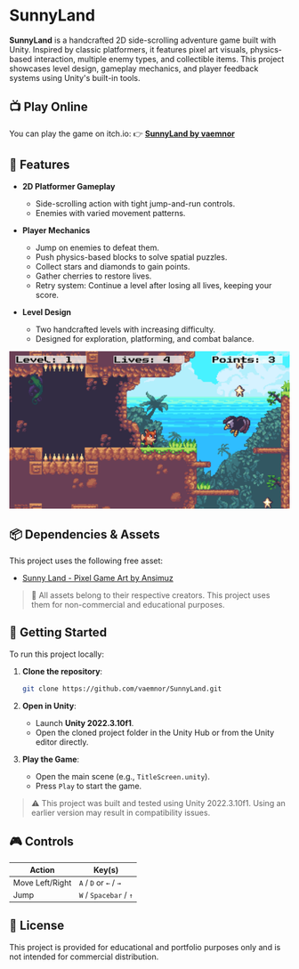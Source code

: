 # SunnyLand

**SunnyLand** is a handcrafted 2D side-scrolling adventure game built with Unity. Inspired by classic platformers, it features pixel art visuals, physics-based interaction, multiple enemy types, and collectible items. This project showcases level design, gameplay mechanics, and player feedback systems using Unity's built-in tools.

## 📺 Play Online

You can play the game on itch.io:
👉 [**SunnyLand by vaemnor**](https://vaemnor.itch.io/sunnyland)

## 🧩 Features

* **2D Platformer Gameplay**

  * Side-scrolling action with tight jump-and-run controls.
  * Enemies with varied movement patterns.

* **Player Mechanics**

  * Jump on enemies to defeat them.
  * Push physics-based blocks to solve spatial puzzles.
  * Collect stars and diamonds to gain points.
  * Gather cherries to restore lives.
  * Retry system: Continue a level after losing all lives, keeping your score.

* **Level Design**

  * Two handcrafted levels with increasing difficulty.
  * Designed for exploration, platforming, and combat balance.

![Screenshot](Docs/screenshot.png)

## 📦 Dependencies & Assets

This project uses the following free asset:

* [Sunny Land - Pixel Game Art by Ansimuz](https://ansimuz.itch.io/sunny-land-pixel-game-art)

> 🎨 All assets belong to their respective creators. This project uses them for non-commercial and educational purposes.

## 🚀 Getting Started

To run this project locally:

1. **Clone the repository**:

   ```bash
   git clone https://github.com/vaemnor/SunnyLand.git
   ```

2. **Open in Unity**:

   * Launch **Unity 2022.3.10f1**.
   * Open the cloned project folder in the Unity Hub or from the Unity editor directly.

3. **Play the Game**:

   * Open the main scene (e.g., `TitleScreen.unity`).
   * Press `Play` to start the game.

> ⚠️ This project was built and tested using Unity 2022.3.10f1. Using an earlier version may result in compatibility issues.

## 🎮 Controls

| Action          | Key(s)                 |
| --------------- | ---------------------- |
| Move Left/Right | `A` / `D` or `←` / `→` |
| Jump            | `W` / `Spacebar` / `↑` |

## 📃 License

This project is provided for educational and portfolio purposes only and is not intended for commercial distribution.
